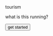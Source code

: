 <body>
  <h> tourism</h>
  <p> what is this running? </p>
  <button> get started </button>



</body>
